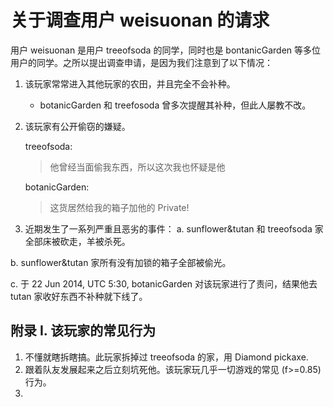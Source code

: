 关于调查用户 weisuonan 的请求
====
用户 weisuonan 是用户 treeofsoda 的同学，同时也是 bontanicGarden 等多位用户的同学。之所以提出调查申请，是因为我们注意到了以下情况：
1. 该玩家常常进入其他玩家的农田，并且完全不会补种。
   * botanicGarden 和 treefosoda 曾多次提醒其补种，但此人屡教不改。
    
2. 该玩家有公开偷窃的嫌疑。

    treeofsoda:
    > 他曾经当面偷我东西，所以这次我也怀疑是他

    botanicGarden:
    > 这货居然给我的箱子加他的 Private!

3. 近期发生了一系列严重且恶劣的事件：
   a. sunflower&tutan 和 treeofsoda 家全部床被砍走，羊被杀死。

b. sunflower&tutan 家所有没有加锁的箱子全部被偷光。

   c. 于 22 Jun 2014, UTC 5:30, botanicGarden 对该玩家进行了责问，结果他去 tutan 家收好东西不补种就下线了。
   
附录 I. 该玩家的常见行为
---
1. 不懂就瞎拆瞎搞。此玩家拆掉过 treeofsoda 的家，用 Diamond pickaxe.
2. 跟着队友发展起来之后立刻坑死他。该玩家玩几乎一切游戏的常见 (f>=0.85) 行为。
3. 
